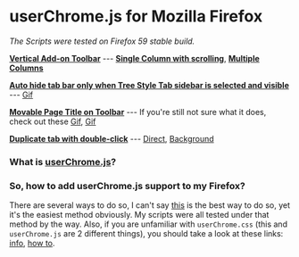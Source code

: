 # userChrome.js for Mozilla Firefox
*The Scripts were tested on Firefox 59 stable build.*

[**Vertical Add-on Toolbar**](https://github.com/tkhquang/userChrome.js/tree/master/Vertical%20Add-on%20Bar) --- [**Single Column with scrolling**](https://i.imgur.com/RgxgWbK.gifv), [**Multiple Columns**](https://i.imgur.com/ViDnQcc.jpg)

[**Auto hide tab bar only when Tree Style Tab sidebar is selected and visible**](https://github.com/tkhquang/userChrome.js/blob/master/TST_tabbar.uc.js) --- [Gif](https://imgur.com/YSo4ZZX)

[**Movable Page Title on Toolbar**](https://github.com/tkhquang/userChrome.js/blob/master/titlebar_movable.uc.js) --- If you're still not sure what it does, check out these [Gif](https://imgur.com/a/GHvgjzu), [Gif](https://imgur.com/sXZrBMb)

[**Duplicate tab with double-click**](https://github.com/tkhquang/userChrome.js/blob/master/dblclickDuplicateTab.uc.js) --- [Direct](https://imgur.com/aTzL16F), [Background](https://imgur.com/eMVjBdU)

### What is [userChrome.js](http://kb.mozillazine.org/UserChrome.js)?

### So, how to add userChrome.js support to my Firefox?
There are several ways to do so, I can't say [this](https://www.reddit.com/r/FirefoxCSS/comments/7jj3uy/how_to_add_userchromejs_support_with_just_css/) is the best way to do so, yet it's the easiest method obviously. My scripts were all tested under that method by the way. Also, if you are unfamiliar with `userChrome.css` (this and `userChrome.js` are 2 different things), you should take a look at these links: [info](https://www.reddit.com/r/firefox/wiki/userchrome), [how to](https://www.reddit.com/r/firefox/comments/6xtm69/creating_and_editing_userchromecss/).

